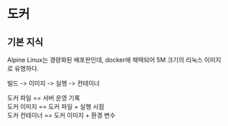# 도커  

## 기본 지식  
Alpine Linux는 경량화된 배포판인데, docker에 채택되어 5M 크기의 리눅스 이미지로 유명하다.  

빌드 -> 이미지 -> 실행 -> 컨테이너  

도커 파일 == 서버 운영 기록  
도커 이미지 == 도커 파일 + 실행 시점  
도커 컨테이너 == 도커 이미지 + 환경 변수  
